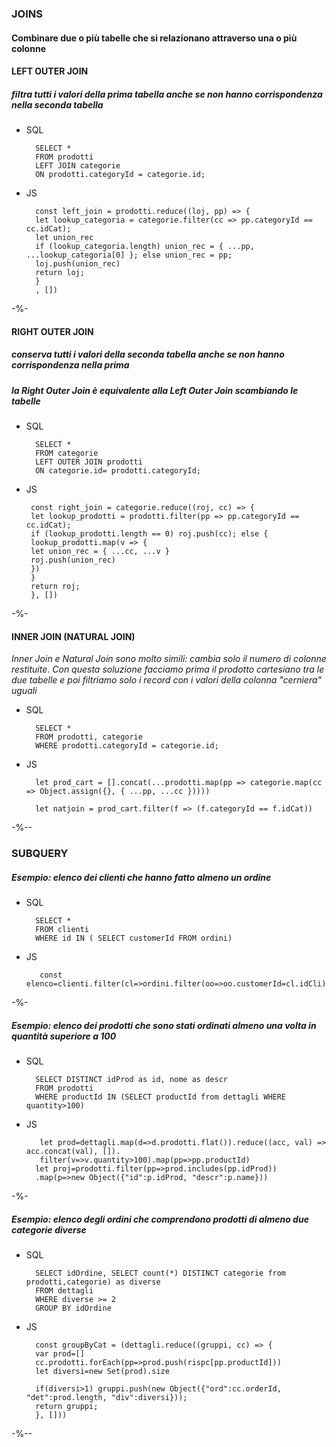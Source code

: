 
### JOINS

#### Combinare due o più tabelle che si relazionano attraverso una o più colonne

#### LEFT OUTER JOIN

##### _filtra tutti i valori della prima tabella anche se non hanno corrispondenza nella seconda tabella_

* SQL
  
        SELECT * 
        FROM prodotti
        LEFT JOIN categorie
        ON prodotti.categoryId = categorie.id;
 
* JS

        const left_join = prodotti.reduce((loj, pp) => {
        let lookup_categoria = categorie.filter(cc => pp.categoryId == cc.idCat);
        let union_rec
        if (lookup_categoria.length) union_rec = { ...pp, ...lookup_categoria[0] }; else union_rec = pp;
        loj.push(union_rec)
        return loj;
        }
        , [])

-%-

#### RIGHT OUTER JOIN
##### _conserva tutti i valori della seconda tabella anche se non hanno corrispondenza nella prima_
##### _la Right Outer Join è equivalente alla Left Outer Join scambiando le tabelle_

* SQL
  
        SELECT * 
        FROM categorie
        LEFT OUTER JOIN prodotti
        ON categorie.id= prodotti.categoryId;

 * JS

        const right_join = categorie.reduce((roj, cc) => {
        let lookup_prodotti = prodotti.filter(pp => pp.categoryId == cc.idCat);
        if (lookup_prodotti.length == 0) roj.push(cc); else {
        lookup_prodotti.map(v => {
        let union_rec = { ...cc, ...v }
        roj.push(union_rec)
        })
        }
        return roj;
        }, [])

-%-

#### INNER JOIN (NATURAL JOIN)
_Inner Join e Natural Join sono molto simili: cambia solo il numero di colonne restituite_.
_Con questa soluzione facciamo prima il prodotto cartesiano tra le due tabelle e poi filtriamo solo i record con i valori della colonna "cerniera" uguali_

* SQL
  
        SELECT * 
        FROM prodotti, categorie
        WHERE prodotti.categoryId = categorie.id;

* JS

        let prod_cart = [].concat(...prodotti.map(pp => categorie.map(cc => Object.assign({}, { ...pp, ...cc }))))
        
        let natjoin = prod_cart.filter(f => (f.categoryId == f.idCat))

-%--

### SUBQUERY
##### Esempio: elenco dei clienti che hanno fatto almeno un ordine 

* SQL
  
        SELECT *
        FROM clienti
        WHERE id IN ( SELECT customerId FROM ordini)

* JS

         const elenco=clienti.filter(cl=>ordini.filter(oo=>oo.customerId=cl.idCli))

-%-

##### Esempio:  elenco dei prodotti che sono stati ordinati almeno una volta in quantità superiore a 100 

* SQL
  
        SELECT DISTINCT idProd as id, nome as descr
        FROM prodotti 
        WHERE productId IN (SELECT productId from dettagli WHERE quantity>100)

* JS

         let prod=dettagli.map(d=>d.prodotti.flat()).reduce((acc, val) => acc.concat(val), []).
         filter(v=>v.quantity>100).map(pp=>pp.productId)
        let proj=prodotti.filter(pp=>prod.includes(pp.idProd))
        .map(p=>new Object({"id":p.idProd, "descr":p.name}))

-%-

##### Esempio:  elenco degli ordini che comprendono prodotti di almeno due categorie diverse

* SQL
  
        SELECT idOrdine, SELECT count(*) DISTINCT categorie from prodotti,categorie) as diverse
        FROM dettagli 
        WHERE diverse >= 2
        GROUP BY idOrdine

* JS

        const groupByCat = (dettagli.reduce((gruppi, cc) => {
        var prod=[]
        cc.prodotti.forEach(pp=>prod.push(rispc[pp.productId]))
        let diversi=new Set(prod).size
 
        if(diversi>1) gruppi.push(new Object({"ord":cc.orderId, "det":prod.length, "div":diversi}));
        return gruppi;
        }, []))








-%--

